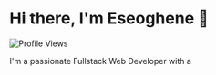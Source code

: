 # Hi there, I'm Eseoghene 👋

![Profile Views](https://komarev.com/ghpvc/?username=eseoghene94&color=blue)

I'm a passionate Fullstack Web Developer with a 
